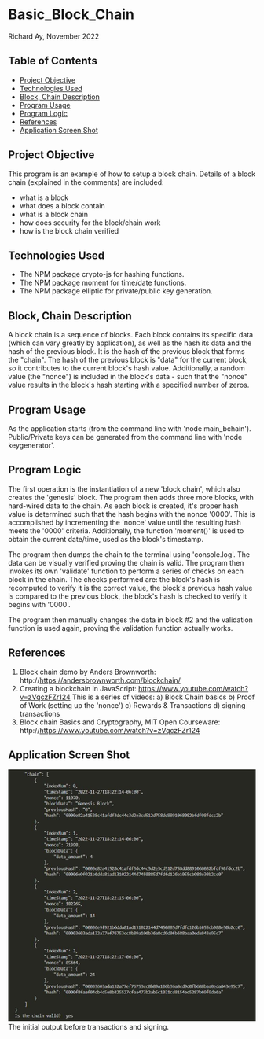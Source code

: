 # Basic_Block_Chain


Richard Ay, November 2022

## Table of Contents
* [Project Objective](#project-objective)
* [Technologies Used](#technologies-used)
* [Block, Chain Description](block-chain-description)
* [Program Usage](#program-usage)
* [Program Logic](#program-logic)
* [References](#references)
* [Application Screen Shot](#application-screen-shot)


## Project Objective
This program is an example of how to setup a block chain.  Details of a block chain (explained in the comments) are included:
- what is a block
- what does a block contain
- what is a block chain
- how does security for the block/chain work
- how is the block chain verified

## Technologies Used
* The NPM package crypto-js for hashing functions.
* The NPM package moment for time/date functions.
* The NPM package elliptic for private/public key generation.

## Block, Chain Description
A block chain is a sequence of blocks.  Each block contains its specific data (which can vary greatly by application), as well as the hash its data and the hash of the previous block.  It is the hash of the previous block that forms the "chain".  The hash of the previous block is "data" for the current block, so it contributes to the current block's hash value.  Additionally, a random value (the "nonce") is included in the block's data - such that the "nonce" value results in the block's hash starting with a specified number of zeros.  

## Program Usage
As the application starts (from the command line with 'node main_bchain').
Public/Private keys can be generated from the command line with 'node keygenerator'.

## Program Logic
The first operation is the instantiation of a new 'block chain', which also creates the 'genesis' block.  The program then adds three more blocks, with hard-wired data to the chain.  As each block is created, it's proper hash value is determined such that the hash begins with the nonce '0000'.  This is accomplished by incrementing the 'nonce' value until the resulting hash meets the '0000' criteria.  Additionally, the function 'moment()' is used to obtain the current date/time, used as the block's timestamp.

The program then dumps the chain to the terminal using 'console.log'.  The data can be visually verified proving the chain is valid.  The program then invokes its own 'validate' function to perform a series of checks on each block in the chain.  The checks performed are: the block's hash is recomputed to verify it is the correct value, the block's previous hash value is compared to the previous block, the block's hash is checked to verify it begins with '0000'.

The program then manually changes the data in block #2 and the validation function is used again, proving the validation function actually works.

## References
1) Block chain demo by Anders Brownworth: http://https://andersbrownworth.com/blockchain/
2) Creating a blockchain in JavaScript: https://www.youtube.com/watch?v=zVqczFZr124
   This is a series of videos:
   a) Block Chain basics
   b) Proof of Work (setting up the 'nonce')
   c) Rewards & Transactions
   d) signing transactions
3) Block chain Basics and Cryptography, MIT Open Courseware: http://https://www.youtube.com/watch?v=zVqczFZr124

## Application Screen Shot
![Basic_BChain Image](./block_chain.jpg)  The initial output before transactions and signing.